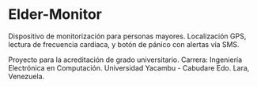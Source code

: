 # Elder-Monitor
Dispositivo de monitorización para personas mayores. Localización GPS, lectura de frecuencia cardíaca, y botón de pánico con alertas vía SMS.

Proyecto para la acreditación de grado universitario.
Carrera: Ingeniería Electrónica en Computación.
Universidad Yacambu - Cabudare Edo. Lara, Venezuela.
